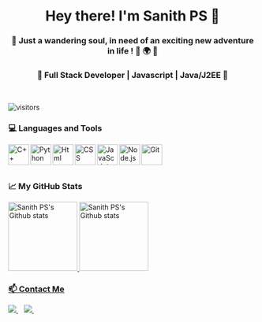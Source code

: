 <h1 align="center">Hey there! I'm Sanith PS 👋 </h1>
<h3 align="center">👣 Just a wandering soul, in need of an exciting new adventure in life ! 🧭 🌍 🚩</h3>

<h3 align="center">🚀 Full Stack Developer | Javascript | Java/J2EE  🚀</h3>

<br>

![visitors](https://visitor-badge.glitch.me/badge?page_id=sanithps98.visitor-badge)

<div>
  <h3> 💻 Languages and Tools </h3>
  <p>
    <a href="https://isocpp.org/" target="_blank"> <img align="left" alt="C++" height ="42px"  src="https://raw.githubusercontent.com/rahul-jha98/README_icons/main/language_and_tools/square/c%2B%2B/c%2B%2B.svg"/> </a>
    <a href="https://www.python.org" target="_blank"><img align="left" alt="Python" height ="42px" src="https://raw.githubusercontent.com/rahul-jha98/github_readme_icons/main/language_and_tools/square/python/python.svg"></a>
    <a href="https://www.figma.com/" target="_blank"> <img align="left" alt="Html" height ="42px" src="https://github.com/rahul-jha98/README_icons/blob/main/language_and_tools/square/html/html.svg"/> </a>    
    <a href="https://www.w3.org/Style/CSS/Overview.en.html" target="_blank"> <img align="left" alt="CSS" height ="42px" src="https://github.com/rahul-jha98/README_icons/blob/main/language_and_tools/square/css/css.svg"/> </a>    
    <a href="https://developer.mozilla.org/en-US/docs/Web/JavaScript" target="_blank"> <img align="left" alt="JavaScript" height ="42px"  src="https://raw.githubusercontent.com/rahul-jha98/github_readme_icons/main/language_and_tools/square/javascript/javascript.svg"> </a>
    <a href="https://nodejs.org" target="_blank"><img align="left" alt="Node.js" height ="42px" src="https://raw.githubusercontent.com/rahul-jha98/github_readme_icons/main/language_and_tools/square/node/node.svg"> </a>
    <a href="https://git-scm.com/" target="_blank"> <img align="left" alt="Git" height ="42px" src="https://raw.githubusercontent.com/rahul-jha98/github_readme_icons/main/language_and_tools/square/git-scm/git-scm.svg" align="left" alt="git" height='42px'/> </a>
  <p>
</div> 

<div> 
</div>
  
<br>
<br>
<br>
    
<div> 
  <h3> 📈 My GitHub Stats </h3>
  <p>
    <a href="#"> <img height="140px" src="https://github-readme-stats.vercel.app/api/top-langs/?username=sanithps98&hide=TeX&layout=compact&theme=radical" alt="Sanith PS's Github stats" />
    <a href="#"> <img height="140px" src="https://github-readme-stats.vercel.app/api?username=sanithps98&count_private=true&include_all_commits=true&show_icons=true&theme=radical" alt="Sanith PS's Github stats" />
  </p>
</div>

<div>
  <h3> 📫 Contact Me </h3>
  <p>
    <a href="https://www.linkedin.com/in/sanithps98/">
      <img src="https://img.shields.io/badge/LinkedIn-blue.svg?style=for-the-badge&logo=linkedin" />
    </a>&nbsp;&nbsp;
    <a href="https://www.instagram.com/sa___niii/">
      <img src="https://img.shields.io/badge/Instagram-E4405F?style=for-the-badge&logo=instagram&logoColor=white" />        
    </a>&nbsp;&nbsp;
  </p>
 </div>

